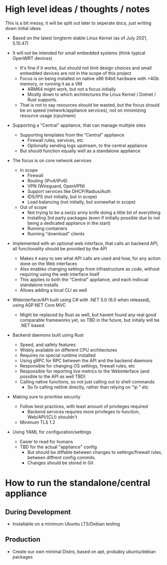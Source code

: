 # High level ideas / thoughts / notes

This is a bit messy, it will be split out later to seperate docs, just writing down initial ideas

- Based on the latest longterm stable Linux Kernel (as of July 2021, 5.10.47)

- It will not be intended for small embedded systems (think typical OpenWRT devices)
  - It's fine if it works, but should not limit design choices and small embedded devices are not in the scope of this project
  - Focus is on being installed on native x86 64bit hardware with >4Gb memory, or running it as a VM
    - ARM64 might work, but not a focus initially
    - Mostly down to which architectures the Linux Kernel / Dotnet / Rust supports.
  - That is not to say resources should be wasted, but the focus should be on speed (network/appliance services), not on minimizing resource usage (cpu/mem)
    
- Supporting a "Central" appliance, that can manage multiple sites
  - Supporting templates from the "Central" appliance
    - Firewall rules, services, etc
    - Optionally sending logs upstream, to the central appliance
  - But should function equally well as a standalone appliance
  
- The focus is on core network services
  - In scope
    - Firewall
    - Routing (IPv4/IPv6)
    - VPN (Wireguard, OpenVPN)
    - Support services like DHCP/Radius/Auth
    - IDS/IPS (not initially, but in scope)
    - Load balancing (not initially, but somewhat in scope)    
  - Out of scope
    - Not trying to be a swizz army knife doing a little bit of everything
    - Installing 3rd party packages (even if initially possible due to not being a dedicated appliance in the start)
    - Running containers
    - Running "download" clients

- Implemented with an optional web interface, that calls an backend API, all functionality should be provided by the API
  - Makes it easy to see what API calls are used and how, for any action done on the Web interfaces
  - Also enables changing settings from infrastructure as code, without requiring using the web interface itself
  - This applies to both the "Central" appliance, and each indivual standalone installs
  - Allows adding a local CLI as well

- Webinterface/API built using C# with .NET 5.0 (6.0 when released), using ASP.NET Core MVC
  - Might be replaced by Rust as well, but havent found any real good comparable frameworks yet, so TBD in the future, but initally will be .NET based.

- Backend daemons built using Rust
  - Speed, and safety features
  - Widely available on different CPU architectures
  - Requires no special runtime installed
  - Using gRPC for RPC between the API and the backend daemons
  - Responsible for changing OS settings, firewall rules, etc
  - Responsible for reporting live metrics to the Webinterface (and possible to the API as well TBD)
  - Calling native functions, so not just calling out to shell commands
    - So fx calling netlink directly, rather than relying on "ip <cmds>" etc
    
- Making sure to prioritise security
  - Follow best practices, with least amount of privileges required
    - Backend services requires more privileges to function, Web/API/(CLI) shouldn't
  - Minimum TLS 1.2

- Using YAML for configuration/settings
  - Easier to read for humans
  - TBD for the actual "appliance" config
    - But should be diffable between changes to settings/firewall rules, between diffrent config commits.
    - Changes should be stored in Git

# How to run the standalone/central appliance

## During Development
- Installable on a minimum Ubuntu LTS/Debian testing

## Production
- Create our own minimal Distro, based on apt, probably ubuntu/debian packages
